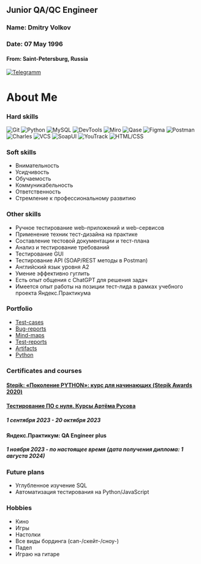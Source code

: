 ## Junior QA/QC Engineer
### Name: Dmitry Volkov
### Date: 07 May 1996
#### From: Saint-Petersburg, Russia

[![Telegramm](https://img.shields.io/badge/telegram-black?style=for-the-badge&logo=telegram)](https://t.me/GorgeousQA)

# About Me

### Hard skills
![Git](https://img.shields.io/badge/Git-black?style=for-the-badge&logo=git)
![Python](https://img.shields.io/badge/Python-black?style=for-the-badge&logo=python)
![MySQL](https://img.shields.io/badge/sql-black?style=for-the-badge&logo=mysql)
![DevTools](https://img.shields.io/badge/DevTools-black?style=for-the-badge&logo=googlechrome)
![Miro](https://img.shields.io/badge/Miro-black?style=for-the-badge&logo=miro)
![Qase](https://img.shields.io/badge/Qase-black?style=for-the-badge&logo=qase&logoColor=286efa)
![Figma](https://img.shields.io/badge/Figma-black?style=for-the-badge&logo=figma)
![Postman](https://img.shields.io/badge/Postman-black?style=for-the-badge&logo=postman)
![Charles](https://img.shields.io/badge/Charles-black?style=for-the-badge&logo=charles)
![VCS](https://img.shields.io/badge/VCS-black?style=for-the-badge&logo=visualstudio&logoColor=blue)
![SoapUI](https://img.shields.io/badge/SoapUI-black?style=for-the-badge&logo=soapui)
![YouTrack](https://img.shields.io/badge/YouTrack-black?style=for-the-badge&logo=youtrack)
![HTML/CSS](https://img.shields.io/badge/HTML/CSS-black?style=for-the-badge&logo=null)

### Soft skills
- Внимательность
- Усидчивость
- Обучаемость
- Коммуникабельность
- Ответственность
- Стремление к профессиональному развитию

### Other skills

- Ручное тестирование web-приложений и web-сервисов
- Применение техник тест-дизайна на практике
- Составление тестовой документации и тест-плана
- Анализ и тестирование требований
- Тестирование GUI
- Тестирование API (SOAP/REST методы в Postman)
- Английский язык уровня А2
- Умение эффективно гуглить
- Есть опыт общения с ChatGPT для решения задач
- Имеется опыт работы на позиции тест-лида в рамках учебного проекта Яндекс.Практикума 

### Portfolio
- [Test-cases](https://github.com/GorgeousTV/Test-cases)
- [Bug-reports](https://github.com/GorgeousTV/Bug-reports)
- [Mind-maps](https://github.com/GorgeousTV/Mind-maps)
- [Test-reports](https://github.com/GorgeousTV/Test-reports)
- [Artifacts](https://github.com/GorgeousTV/Artifacts)
- [Python](https://github.com/GorgeousTV/Python)

### Certificates and courses
#### [Stepik: «Поколение PYTHON»: курс для начинающих (Stepik Awards 2020)](https://stepik.org/cert/2190910?lang=en)
#### [Тестирование ПО с нуля. Курсы Артёма Русова](https://stepik.org/cert/2378119?lang=en)
##### 1 сентября 2023 - 20 октября 2023
#### Яндекс.Практикум: QA Engineer plus
##### 1 ноября 2023 - по настоящее время (дата получения диплома: 1 августа 2024)

### Future plans
- Углубленное изучение SQL
- Автоматизация тестирования на Python/JavaScript

### Hobbies
- Кино
- Игры
- Настолки
- Все виды бординга (сап-/скейт-/сноу-)
- Падел
- Играю на гитаре
